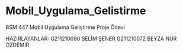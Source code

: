 # Mobil_Uygulama_Gelistirme
BSM 447 Mobil Uygulama Geliştirme Proje Ödevi

HAZIRLAYANLAR: 
G211210090 SELİM ŞENER
G211210072 BEYZA NUR ÖZDEMİR
